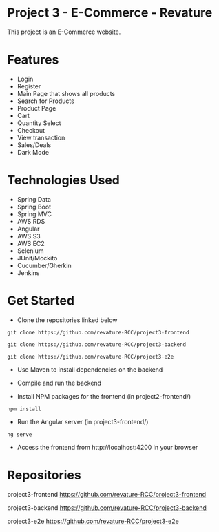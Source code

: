 # Project 3 - E-Commerce - Revature

This project is an E-Commerce website.

# Features
- Login
- Register
- Main Page that shows all products
- Search for Products
- Product Page
- Cart
- Quantity Select
- Checkout
- View transaction
- Sales/Deals
- Dark Mode

# Technologies Used
- Spring Data
- Spring Boot
- Spring MVC
- AWS RDS
- Angular
- AWS S3
- AWS EC2
- Selenium
- JUnit/Mockito
- Cucumber/Gherkin
- Jenkins

# Get Started
- Clone the repositories linked below

`git clone https://github.com/revature-RCC/project3-frontend`

`git clone https://github.com/revature-RCC/project3-backend`

`git clone https://github.com/revature-RCC/project3-e2e`

- Use Maven to install dependencies on the backend
- Compile and run the backend

- Install NPM packages for the frontend (in project2-frontend/)

`npm install`

- Run the Angular server (in project3-frontend/)

`ng serve`

- Access the frontend from http://localhost:4200 in your browser

# Repositories
project3-frontend https://github.com/revature-RCC/project3-frontend

project3-backend https://github.com/revature-RCC/project3-backend

project3-e2e https://github.com/revature-RCC/project3-e2e
